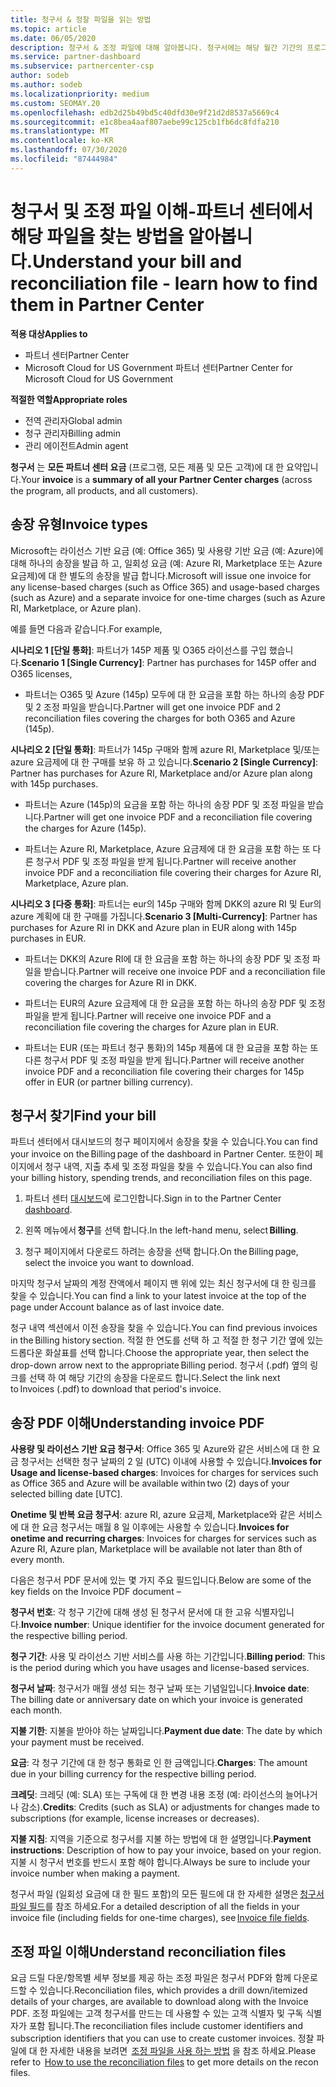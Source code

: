 ```yaml
---
title: 청구서 & 정찰 파일을 읽는 방법
ms.topic: article
ms.date: 06/05/2020
description: 청구서 & 조정 파일에 대해 알아봅니다. 청구서에는 해당 월간 기간의 프로그램, 제품 및 고객에 대 한 파트너 센터 요금이 표시 됩니다.
ms.service: partner-dashboard
ms.subservice: partnercenter-csp
author: sodeb
ms.author: sodeb
ms.localizationpriority: medium
ms.custom: SEOMAY.20
ms.openlocfilehash: edb2d25b49bd5c40dfd30e9f21d2d8537a5669c4
ms.sourcegitcommit: e1c8bea4aaf807aebe99c125cb1fb6dc8fdfa210
ms.translationtype: MT
ms.contentlocale: ko-KR
ms.lasthandoff: 07/30/2020
ms.locfileid: "87444984"
---
```

# <a name="understand-your-bill-and-reconciliation-file---learn-how-to-find-them-in-partner-center"></a><span data-ttu-id="83384-104">청구서 및 조정 파일 이해-파트너 센터에서 해당 파일을 찾는 방법을 알아봅니다.</span><span class="sxs-lookup"><span data-stu-id="83384-104">Understand your bill and reconciliation file - learn how to find them in Partner Center</span></span>

<span data-ttu-id="83384-105">**적용 대상**</span><span class="sxs-lookup"><span data-stu-id="83384-105">**Applies to**</span></span>

- <span data-ttu-id="83384-106">파트너 센터</span><span class="sxs-lookup"><span data-stu-id="83384-106">Partner Center</span></span>
- <span data-ttu-id="83384-107">Microsoft Cloud for US Government 파트너 센터</span><span class="sxs-lookup"><span data-stu-id="83384-107">Partner Center for Microsoft Cloud for US Government</span></span>

<span data-ttu-id="83384-108">**적절한 역할**</span><span class="sxs-lookup"><span data-stu-id="83384-108">**Appropriate roles**</span></span>

- <span data-ttu-id="83384-109">전역 관리자</span><span class="sxs-lookup"><span data-stu-id="83384-109">Global admin</span></span>
- <span data-ttu-id="83384-110">청구 관리자</span><span class="sxs-lookup"><span data-stu-id="83384-110">Billing admin</span></span>
- <span data-ttu-id="83384-111">관리 에이전트</span><span class="sxs-lookup"><span data-stu-id="83384-111">Admin agent</span></span>


<span data-ttu-id="83384-112">**청구서** 는 **모든 파트너 센터 요금** (프로그램, 모든 제품 및 모든 고객)에 대 한 요약입니다.</span><span class="sxs-lookup"><span data-stu-id="83384-112">Your **invoice** is a **summary of all your Partner Center charges** (across the program, all products, and all customers).</span></span> 

## <a name="invoice-types"></a><span data-ttu-id="83384-113">송장 유형</span><span class="sxs-lookup"><span data-stu-id="83384-113">Invoice types</span></span>

<span data-ttu-id="83384-114">Microsoft는 라이선스 기반 요금 (예: Office 365) 및 사용량 기반 요금 (예: Azure)에 대해 하나의 송장을 발급 하 고, 일회성 요금 (예: Azure RI, Marketplace 또는 Azure 요금제)에 대 한 별도의 송장을 발급 합니다.</span><span class="sxs-lookup"><span data-stu-id="83384-114">Microsoft will issue one invoice for any license-based charges (such as Office 365) and usage-based charges (such as Azure) and a separate invoice for one-time charges (such as Azure RI, Marketplace, or Azure plan).</span></span>

<span data-ttu-id="83384-115">예를 들면 다음과 같습니다.</span><span class="sxs-lookup"><span data-stu-id="83384-115">For example,</span></span>  

<span data-ttu-id="83384-116">**시나리오 1 [단일 통화]**: 파트너가 145P 제품 및 O365 라이선스를 구입 했습니다.</span><span class="sxs-lookup"><span data-stu-id="83384-116">**Scenario 1 [Single Currency]**: Partner has purchases for 145P offer and O365 licenses,</span></span>  

- <span data-ttu-id="83384-117">파트너는 O365 및 Azure (145p) 모두에 대 한 요금을 포함 하는 하나의 송장 PDF 및 2 조정 파일을 받습니다.</span><span class="sxs-lookup"><span data-stu-id="83384-117">Partner will get one invoice PDF and 2 reconciliation files covering the charges for both O365 and Azure (145p).</span></span>  

<span data-ttu-id="83384-118">**시나리오 2 [단일 통화]**: 파트너가 145p 구매와 함께 azure RI, Marketplace 및/또는 azure 요금제에 대 한 구매를 보유 하 고 있습니다.</span><span class="sxs-lookup"><span data-stu-id="83384-118">**Scenario 2 [Single Currency]**: Partner has purchases for Azure RI, Marketplace and/or Azure plan along with 145p purchases.</span></span>

- <span data-ttu-id="83384-119">파트너는 Azure (145p)의 요금을 포함 하는 하나의 송장 PDF 및 조정 파일을 받습니다.</span><span class="sxs-lookup"><span data-stu-id="83384-119">Partner will get one invoice PDF and a reconciliation file covering the charges for Azure (145p).</span></span> 

- <span data-ttu-id="83384-120">파트너는 Azure RI, Marketplace, Azure 요금제에 대 한 요금을 포함 하는 또 다른 청구서 PDF 및 조정 파일을 받게 됩니다.</span><span class="sxs-lookup"><span data-stu-id="83384-120">Partner will receive another invoice PDF and a reconciliation file covering their charges for Azure RI, Marketplace, Azure plan.</span></span> 

<span data-ttu-id="83384-121">**시나리오 3 [다중 통화]**: 파트너는 eur의 145p 구매와 함께 DKK의 azure RI 및 Eur의 azure 계획에 대 한 구매를 가집니다.</span><span class="sxs-lookup"><span data-stu-id="83384-121">**Scenario 3 [Multi-Currency]**: Partner has purchases for Azure RI in DKK and Azure plan in EUR along with 145p purchases in EUR.</span></span>

- <span data-ttu-id="83384-122">파트너는 DKK의 Azure RI에 대 한 요금을 포함 하는 하나의 송장 PDF 및 조정 파일을 받습니다.</span><span class="sxs-lookup"><span data-stu-id="83384-122">Partner will receive one invoice PDF and a reconciliation file covering the charges for Azure RI in DKK.</span></span> 

- <span data-ttu-id="83384-123">파트너는 EUR의 Azure 요금제에 대 한 요금을 포함 하는 하나의 송장 PDF 및 조정 파일을 받게 됩니다.</span><span class="sxs-lookup"><span data-stu-id="83384-123">Partner will receive one invoice PDF and a reconciliation file covering the charges for Azure plan in EUR.</span></span> 

- <span data-ttu-id="83384-124">파트너는 EUR (또는 파트너 청구 통화)의 145p 제품에 대 한 요금을 포함 하는 또 다른 청구서 PDF 및 조정 파일을 받게 됩니다.</span><span class="sxs-lookup"><span data-stu-id="83384-124">Partner will receive another invoice PDF and a reconciliation file covering their charges for 145p offer in EUR (or partner billing currency).</span></span> 

## <a name="find-your-bill"></a><span data-ttu-id="83384-125">청구서 찾기</span><span class="sxs-lookup"><span data-stu-id="83384-125">Find your bill</span></span> 

<span data-ttu-id="83384-126">파트너 센터에서 대시보드의 청구 페이지에서 송장을 찾을 수 있습니다.</span><span class="sxs-lookup"><span data-stu-id="83384-126">You can find your invoice on the Billing page of the dashboard in Partner Center.</span></span> <span data-ttu-id="83384-127">또한이 페이지에서 청구 내역, 지출 추세 및 조정 파일을 찾을 수 있습니다.</span><span class="sxs-lookup"><span data-stu-id="83384-127">You can also find your billing history, spending trends, and reconciliation files on this page.</span></span> 

1. <span data-ttu-id="83384-128">파트너 센터 [대시보드](https://partner.microsoft.com/dashboard/home)에 로그인합니다.</span><span class="sxs-lookup"><span data-stu-id="83384-128">Sign in to the Partner Center [dashboard](https://partner.microsoft.com/dashboard/home).</span></span> 

2. <span data-ttu-id="83384-129">왼쪽 메뉴에서 **청구**를 선택 합니다.</span><span class="sxs-lookup"><span data-stu-id="83384-129">In the left-hand menu, select **Billing**.</span></span> 

3. <span data-ttu-id="83384-130">청구 페이지에서 다운로드 하려는 송장을 선택 합니다.</span><span class="sxs-lookup"><span data-stu-id="83384-130">On the Billing page, select the invoice you want to download.</span></span> 

<span data-ttu-id="83384-131">마지막 청구서 날짜의 계정 잔액에서 페이지 맨 위에 있는 최신 청구서에 대 한 링크를 찾을 수 있습니다.</span><span class="sxs-lookup"><span data-stu-id="83384-131">You can find a link to your latest invoice at the top of the page under Account balance as of last invoice date.</span></span> 

<span data-ttu-id="83384-132">청구 내역 섹션에서 이전 송장을 찾을 수 있습니다.</span><span class="sxs-lookup"><span data-stu-id="83384-132">You can find previous invoices in the Billing history section.</span></span> <span data-ttu-id="83384-133">적절 한 연도를 선택 하 고 적절 한 청구 기간 옆에 있는 드롭다운 화살표를 선택 합니다.</span><span class="sxs-lookup"><span data-stu-id="83384-133">Choose the appropriate year, then select the drop-down arrow next to the appropriate Billing period.</span></span> <span data-ttu-id="83384-134">청구서 (.pdf) 옆의 링크를 선택 하 여 해당 기간의 송장을 다운로드 합니다.</span><span class="sxs-lookup"><span data-stu-id="83384-134">Select the link next to Invoices (.pdf) to download that period's invoice.</span></span> 

## <a name="understanding-invoice-pdf"></a><span data-ttu-id="83384-135">송장 PDF 이해</span><span class="sxs-lookup"><span data-stu-id="83384-135">Understanding invoice PDF</span></span> 

<span data-ttu-id="83384-136">**사용량 및 라이선스 기반 요금 청구서**: Office 365 및 Azure와 같은 서비스에 대 한 요금 청구서는 선택한 청구 날짜의 2 일 (UTC) 이내에 사용할 수 있습니다.</span><span class="sxs-lookup"><span data-stu-id="83384-136">**Invoices for Usage and license-based charges**: Invoices for charges for services such as Office 365 and Azure will be available within two (2) days of your selected billing date [UTC].</span></span>  

<span data-ttu-id="83384-137">**Onetime 및 반복 요금 청구서**: azure RI, azure 요금제, Marketplace와 같은 서비스에 대 한 요금 청구서는 매월 8 일 이후에는 사용할 수 있습니다.</span><span class="sxs-lookup"><span data-stu-id="83384-137">**Invoices for onetime and recurring charges**: Invoices for charges for services such as Azure RI, Azure plan, Marketplace will be available not later than 8th of every month.</span></span>  

<span data-ttu-id="83384-138">다음은 청구서 PDF 문서에 있는 몇 가지 주요 필드입니다.</span><span class="sxs-lookup"><span data-stu-id="83384-138">Below are some of the key fields on the Invoice PDF document –</span></span>

<span data-ttu-id="83384-139">**청구서 번호**: 각 청구 기간에 대해 생성 된 청구서 문서에 대 한 고유 식별자입니다.</span><span class="sxs-lookup"><span data-stu-id="83384-139">**Invoice number**: Unique identifier for the invoice document generated for the respective billing period.</span></span> 

<span data-ttu-id="83384-140">**청구 기간**: 사용 및 라이선스 기반 서비스를 사용 하는 기간입니다.</span><span class="sxs-lookup"><span data-stu-id="83384-140">**Billing period**: This is the period during which you have usages and license-based services.</span></span> 

<span data-ttu-id="83384-141">**청구서 날짜**: 청구서가 매월 생성 되는 청구 날짜 또는 기념일입니다.</span><span class="sxs-lookup"><span data-stu-id="83384-141">**Invoice date**: The billing date or anniversary date on which your invoice is generated each month.</span></span> 

<span data-ttu-id="83384-142">**지불 기한**: 지불을 받아야 하는 날짜입니다.</span><span class="sxs-lookup"><span data-stu-id="83384-142">**Payment due date**: The date by which your payment must be received.</span></span> 

<span data-ttu-id="83384-143">**요금**: 각 청구 기간에 대 한 청구 통화로 인 한 금액입니다.</span><span class="sxs-lookup"><span data-stu-id="83384-143">**Charges**: The amount due in your billing currency for the respective billing period.</span></span> 

<span data-ttu-id="83384-144">**크레딧**: 크레딧 (예: SLA) 또는 구독에 대 한 변경 내용 조정 (예: 라이선스의 늘어나거나 감소).</span><span class="sxs-lookup"><span data-stu-id="83384-144">**Credits**: Credits (such as SLA) or adjustments for changes made to subscriptions (for example, license increases or decreases).</span></span> 

<span data-ttu-id="83384-145">**지불 지침**: 지역을 기준으로 청구서를 지불 하는 방법에 대 한 설명입니다.</span><span class="sxs-lookup"><span data-stu-id="83384-145">**Payment instructions**: Description of how to pay your invoice, based on your region.</span></span> <span data-ttu-id="83384-146">지불 시 청구서 번호를 반드시 포함 해야 합니다.</span><span class="sxs-lookup"><span data-stu-id="83384-146">Always be sure to include your invoice number when making a payment.</span></span> 

<span data-ttu-id="83384-147">청구서 파일 (일회성 요금에 대 한 필드 포함)의 모든 필드에 대 한 자세한 설명은 [청구서 파일 필드](invoice-file.md)를 참조 하세요.</span><span class="sxs-lookup"><span data-stu-id="83384-147">For a detailed description of all the fields in your invoice file (including fields for one-time charges), see [Invoice file fields](invoice-file.md).</span></span> 

## <a name="understand-reconciliation-files"></a><span data-ttu-id="83384-148">조정 파일 이해</span><span class="sxs-lookup"><span data-stu-id="83384-148">Understand reconciliation files</span></span>

 <span data-ttu-id="83384-149">요금 드릴 다운/항목별 세부 정보를 제공 하는 조정 파일은 청구서 PDF와 함께 다운로드할 수 있습니다.</span><span class="sxs-lookup"><span data-stu-id="83384-149">Reconciliation files, which provides a drill down/itemized details of your charges, are available to download along with the Invoice PDF.</span></span> <span data-ttu-id="83384-150">조정 파일에는 고객 청구서를 만드는 데 사용할 수 있는 고객 식별자 및 구독 식별자가 포함 됩니다.</span><span class="sxs-lookup"><span data-stu-id="83384-150">The reconciliation files include customer identifiers and subscription identifiers that you can use to create customer invoices.</span></span> <span data-ttu-id="83384-151">정찰 파일에 대 한 자세한 내용을 보려면  [조정 파일을 사용 하는 방법](use-the-reconciliation-files.md) 을 참조 하세요.</span><span class="sxs-lookup"><span data-stu-id="83384-151">Please refer to  [How to use the reconciliation files](use-the-reconciliation-files.md) to get more details on the recon files.</span></span> 
